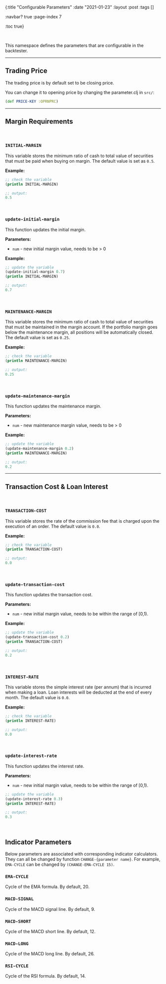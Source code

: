 {:title "Configurable Parameters"
 :date "2021-01-23"
 :layout :post
 :tags  []

:navbar? true
:page-index 7

 :toc true}


<style>
/* table styles */
table, th, td {
  border: 1px solid black;
  padding: 5px;
}
td {
  padding: 10px;
}
</style>
<br>



This namespace defines the parameters that are configurable in the backtester.

---

## Trading Price

The trading price is by default set to be closing price.

You can change it to opening price by changing the parameter.clj in `src/`:

```clojure
(def PRICE-KEY :OPRNPRC)
```

-----------------

## Margin Requirements

<br>

### `INITIAL-MARGIN`

This variable stores the minimum ratio of cash to total value of securities that must be paid when buying on margin. The default value is set as `0.5`.

**Example:**

```clojure
;; check the variable
(println INITIAL-MARGIN)

;; output:
0.5
```

<br>

### `update-initial-margin`

This function updates the initial margin.

**Parameters:**

- `num` - new initial margin value, needs to be > 0

**Example:**

```clojure
;; update the variable
(update-initial-margin 0.7)
(println INITIAL-MARGIN)

;; output:
0.7
```

<br>

### `MAINTENANCE-MARGIN`

This variable stores the minimum ratio of cash to total value of securities that must be maintained in the margin account. If the portfolio margin goes below the maintenance margin, all positions will be automatically closed. The default value is set as `0.25`.

**Example:**

```clojure
;; check the variable
(println MAINTENANCE-MARGIN)

;; output:
0.25
```

<br>

### `update-maintenance-margin`

This function updates the maintenance margin.

**Parameters:**

- `num` - new maintenance margin value, needs to be > 0

**Example:**

```clojure
;; update the variable
(update-maintenance-margin 0.2)
(println MAINTENANCE-MARGIN)

;; output:
0.2
```

---

## Transaction Cost & Loan Interest

<br>

### `TRANSACTION-COST`

This variable stores the rate of the commission fee that is charged upon the execution of an order. The default value is `0.0`.

**Example:**

```clojure
;; check the variable
(println TRANSACTION-COST)

;; output:
0.0
```


<br>

### `update-transaction-cost`

This function updates the transaction cost.

**Parameters:**

- `num` - new initial margin value, needs to be within the range of [0,1).

**Example:**

```clojure
;; update the variable
(update-transaction-cost 0.2)
(println TRANSACTION-COST)

;; output:
0.2
```

<br>


### `INTEREST-RATE`

This variable stores the simple interest rate (per annum) that is incurred when making a loan. Loan interests will be deducted at the end of every month. The default value is `0.0`.

**Example:**

```clojure
;; check the variable
(println INTEREST-RATE)

;; output:
0.0
```

<br>

### `update-interest-rate`

This function updates the interest rate.

**Parameters:**

- `num` - new initial margin value, needs to be within the range of [0,1).


```clojure
;; update the variable
(update-interest-rate 0.3)
(println INTEREST-RATE)

;; output:
0.3
```

<br>

## Indicator Parameters

Below parameters are associated with corresponding indicator calculators. They can all be changed by function `CHANGE-{parameter name}`. For example, `EMA-CYCLE` can be changed by `(CHANGE-EMA-CYCLE 15)`.

### `EMA-CYCLE`

Cycle of the EMA formula. By default, 20.

### `MACD-SIGNAL` 

Cycle of the MACD signal line. By default, 9.

### `MACD-SHORT` 

Cycle of the MACD short line. By default, 12.

### `MACD-LONG` 

Cycle of the MACD long line. By default, 26.

### `RSI-CYCLE` 

Cycle of the RSI  formula. By default, 14.
